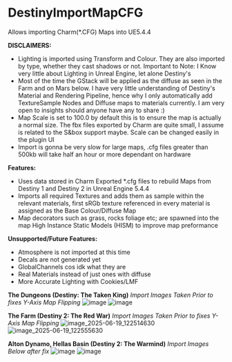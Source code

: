 # DestinyImportMapCFG
Allows importing Charm(*.CFG) Maps into UE5.4.4

**DISCLAIMERS:**
- Lighting is imported using Transform and Colour. They are also imported by type, whether they cast shadows or not. Important to Note: I Know very little about Lighting in Unreal Engine, let alone Destiny's
- Most of the time the GStack will be applied as the diffuse as seen in the Farm and on Mars below. I have very little understanding of Destiny's Material and Rendering Pipeline, hence why I only automatically add TextureSample Nodes and Diffuse maps to materials currently. I am very open to insights should anyone have any to share :)
- Map Scale is set to 100.0 by default this is to ensure the map is actually a normal size. The fbx files exported by Charm are quite small, I assume is related to the S&box support maybe. Scale can be changed easily in the plugin UI
- Import is gonna be very slow for large maps, .cfg files greater than 500kb will take half an hour or more dependant on hardware

**Features:**
- Uses data stored in Charm Exported *.cfg files to rebuild Maps from Destiny 1 and Destiny 2 in Unreal Engine 5.4.4
- Imports all required Textures and adds them as sample within the relevant materials, first sRGb texture referenced in every material is assigned as the Base Colour/Diffuse Map
- Map decorators such as grass, rocks foliage etc; are spawned into the map High Instance Static Models (HISM) to improve map preformance

**Unsupported/Future Features:**
- Atmosphere is not imported at this time
- Decals are not generated yet
- GlobalChannels cos idk what they are
- Real Materials instead of just ones with diffuse
- More Accurate Lighting with Cookies/LMF

**The Dungeons (Destiny: The Taken King)**
*Import Images Taken Prior to fixes Y-Axis Map Flipping*
![image](https://github.com/user-attachments/assets/9082d9f7-394d-46e7-b0a9-e6bffea80794)
![image](https://github.com/user-attachments/assets/c0b0da7c-89bd-43c6-9744-28589054d72c)

**The Farm (Destiny 2: The Red War)**
*Import Images Taken Prior to fixes Y-Axis Map Flipping*
![image_2025-06-19_122514630](https://github.com/user-attachments/assets/9cf01a7f-3d6a-4d7a-8d33-18fc0a437a09)
![image_2025-06-19_122555630](https://github.com/user-attachments/assets/9a65d629-e070-43d2-8fab-30112f574381)

**Alton Dynamo, Hellas Basin (Destiny 2: The Warmind)**
*Import Images Below after fix*
![image](https://github.com/user-attachments/assets/d6ae6613-c7a3-4fce-bb43-294966c42ee9)
![image](https://github.com/user-attachments/assets/e8b87c22-f7ea-49e0-8dde-d912a2535b02)

